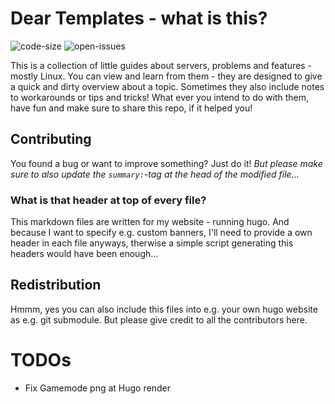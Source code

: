 # Dear Templates - what is this? #
![code-size](https://img.shields.io/github/languages/code-size/simonmicro/dear-templates)
![open-issues](https://img.shields.io/github/issues-raw/simonmicro/dear-templates)

This is a collection of little guides about servers, problems and features - mostly Linux.
You can view and learn from them - they are designed to give a quick and dirty overview about a topic.
Sometimes they also include notes to workarounds or tips and tricks!
What ever you intend to do with them, have fun and make sure to share this repo, if it helped you!

## Contributing ##
You found a bug or want to improve something? Just do it! _But please make sure to also update the `summary:`-tag at the head of the modified file..._

### What is that header at top of every file? ###
This markdown files are written for my website - running hugo. And because I want to specify e.g. custom banners,
I'll need to provide a own header in each file anyways, therwise a simple script generating this headers would have been enough...

## Redistribution ##
Hmmm, yes you can also include this files into e.g. your own hugo website as e.g. git submodule. But please give credit to all the contributors here.

# TODOs #
* Fix Gamemode png at Hugo render
